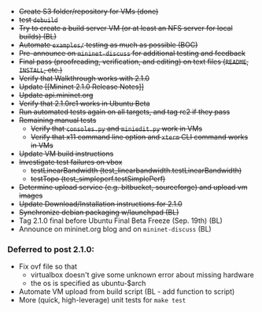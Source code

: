 * ~~Create S3 folder/repository for VMs (done)~~
* ~~test `debuild`~~
* ~~Try to create a build server VM (or at least an NFS server for local builds) (BL)~~
* ~~Automate `examples/` testing as much as possible (BOC)~~
* ~~Pre-announce on `mininet-discuss` for additional testing and feedback~~
* ~~Final pass (proofreading, verification, and editing) on text files (`README`, `INSTALL`, etc.)~~
* ~~Verify that Walkthrough works with 2.1.0~~
* ~~Update [[Mininet 2.1.0 Release Notes]]~~
* ~~Update api.mininet.org~~
* ~~Verify that 2.1.0rc1 works in Ubuntu Beta~~
* ~~Run automated tests again on all targets, and tag rc2 if they pass~~
* ~~Remaining manual tests~~
  * ~~Verify that `consoles.py` and `miniedit.py` work in VMs~~
  * ~~Verify that x11 command line option and `xterm` CLI command works in VMs~~
* ~~Update VM build instructions~~
* ~~Investigate test failures on vbox~~
  * ~~testLinearBandwidth (test_linearbandwidth.testLinearBandwidth)~~
  * ~~testTopo (test_simpleperf.testSimplePerf)~~
* ~~Determine upload service (e.g. bitbucket, sourceforge) and upload vm images~~
* ~~Update Download/Installation instructions for 2.1.0~~
* ~~Synchronize debian packaging w/launchpad (BL)~~
* Tag 2.1.0 final before Ubuntu Final Beta Freeze (Sep. 19th) (BL)
* Announce on mininet.org blog and on `mininet-discuss` (BL)

### Deferred to post 2.1.0:

* Fix ovf file so that
  * virtualbox doesn't give some unknown error about missing hardware
  * the os is specified as ubuntu-$arch
* Automate VM upload from build script (BL - add function to script)
* More (quick, high-leverage) unit tests for `make test`
